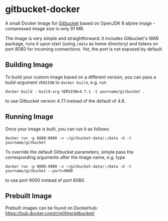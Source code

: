 # gitbucket-docker

A small Docker Image for [Gitbucket](https://github.com/gitbucket/gitbucket) based on OpenJDK 8 alpine image - compressed image size is only 91 MB.

The image is very simple and straightforward: it includes Gitbucket's WAR package, runs it upon start (using `/data` as home directory) and listens on port 8080 for incoming connections. Yet, the port is not exposed by default.

## Building Image

To build your custom image based on a different version, you can pass a build-argument `VERSION` to `docker build`, e.g. run

`docker build --build-arg VERSION=4.7.1 -t yourname/gitbucket .`

to use Gitbucket version 4.7.1 instead of the default of 4.8.
## Running Image

Once your image is built, you can run it as follows:

`docker run -p 8080:8080 -v ~/gitbucket-data/:/data -d -t yourname/gitbucket`

To override the default Gitbucket parameters, simple pass the corresponding arguments after the image name, e.g. type

`docker run -p 9000:9000 -v ~/gitbucket-data/:/data -d -t yourname/gitbucket --port=9000`

to use port 9000 instead of port 8080.

## Prebuilt Image

Prebuilt images can be found on Dockerhub: https://hub.docker.com/r/m00re/gitbucket/
